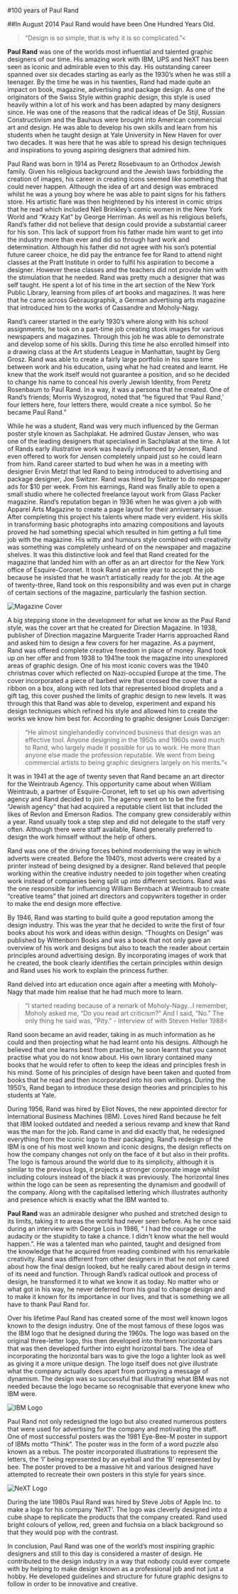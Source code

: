 #100 years of Paul Rand

##In August 2014 Paul Rand would have been One Hundred Years Old.

>“Design is so simple, that is why it is so complicated.”<

**Paul Rand** was one of the worlds most influential and talented graphic designers of our time. His amazing work with IBM, UPS and NeXT has been seen as iconic and admirable even to this day. His outstanding career spanned over six decades starting as early as the 1930’s when he was still a teenager. By the time he was in his twenties, Rand had made quite an impact on book, magazine, advertising and package design. As one of the originators of the Swiss Style within graphic design, this style is used heavily within a lot of his work and has been adapted by many designers since. He was one of the reasons that the radical ideas of De Stijl, Russian Constructivism and the Bauhaus were brought into American commercial art and design. He was able to develop his own skills and learn from his students when he taught design at Yale University in New Haven for over two decades. It was here that he was able to spread his design techniques and inspirations to young aspiring designers that admired him. 

Paul Rand was born in 1914 as Peretz Rosebvaum to an Orthodox Jewish family. Given his religious background and the Jewish laws forbidding the creation of images, his career in creating icons seemed like something that could never happen. Although the idea of art and design was embraced whilst he was a young boy where he was able to paint signs for his fathers store. His artistic flare was then heightened by his interest in comic strips that he read which included Nell Brinkley’s comic women in the New York World and “Krazy Kat” by George Herriman. As well as his religious beliefs, Rand’s father did not believe that design could provide a substantial career for his son. This lack of support from his father made him want to get into the industry more than ever and did so through hard work and determination. Although his father did not agree with his son’s potential future career choice, he did pay the entrance fee for Rand to attend night classes at the Pratt Institute in order to fulfil his aspiration to become a designer. However these classes and the teachers did not provide him with the stimulation that he needed. Rand was pretty much a designer that was self taught. He spent a lot of his time in the art section of the New York Public Library, learning from piles of art books and magazines. It was here that he came across Gebrausgraphik, a German advertising arts magazine that introduced him to the works of Cassandre and Moholy-Nagy.

Rand’s career started in the early 1930’s where along with his school assignments, he took on a part-time job creating stock images for various newspapers and magazines. Through this job he was able to demonstrate and develop some of his skills. During this time he also enrolled himself into a drawing class at the Art students League in Manhattan, taught by Gerg Grosz. Rand was able to create a fairly large portfolio in his spare time between work and his education, using what he had created and learnt. He knew that the work itself would not guarantee a position, and so he decided to change his name to conceal his overly Jewish Identity, from Peretz Rosenbaum to Paul Rand. In a way, it was a persona that he created. One of Rand’s friends; Morris Wyszogrod, noted that “he figured that ‘Paul Rand,’ four letters here, four letters there, would create a nice symbol. So he became Paul Rand.”

While he was a student, Rand was very much influenced by the German poster style known as Sachplakat. He admired Gustav Jensen, who was one of the leading designers that specialised in Sachplakat at the time. A lot of Rands early illustrative work was heavily influenced by Jensen, Rand even offered to work for Jensen completely unpaid just so he could learn from him. Rand career started to bud when he was in a meeting with designer Ervin Metzl that led Rand to being introduced to advertising and package designer, Joe Switzer. Rand was hired by Switzer to do newspaper ads for $10 per week. From his earnings, Rand was finally able to open a small studio where he collected freelance layout work from Glass Packer magazine. 
Rand’s reputation began in 1936 when he was given a job with Apparel Arts Magazine to create a page layout for their anniversary issue. After completing this project his talents where made very evident. His skills in transforming basic photographs into amazing compositions and layouts proved he had something special which resulted in him getting a full time job with the magazine. His witty and humours style combined with creativity was something was completely unheard of on the newspaper and magazine shelves. It was this distinctive look and feel that Rand created for the magazine that landed him with an offer as an art director for the New York office of Esquire-Coronet. It took Rand an entire year to accept the job because he insisted that he wasn’t artistically  ready for the job. At the age of twenty-three, Rand took on this responsibility and was even put in charge of certain sections of the magazine, particularly the fashion section.

![Magazine Cover](/images/ref-1.jpg)

A big stepping stone in the development for what we know as the Paul Rand style, was the cover art that he created for Direction Magazine. In 1938, publisher of Direction magazine Marguerite Trader Harris approached Rand and asked him to design a few covers for her magazine. As a payment, Rand was offered complete creative freedom in place of money. Rand took up on her offer and from 1938 to 1941he took the magazine into unexplored areas of graphic design. One of his most iconic covers was the 1940 christmas cover which reflected on Nazi-occupied Europe at the time. The cover incorporated a piece of barbed wire that crossed the cover that a ribbon on a box, along with red lots that represented blood droplets and a gift tag, this cover pushed the limits of graphic design to new levels. It was through this that Rand was able to develop, experiment and expand his design techniques which refined his style and allowed him to create the works we know him best for. According to graphic designer Louis Danziger:

>“He almost singlehandedly convinced business that design was an effective tool. Anyone designing in the 1950s and 1960s owed much to Rand, who largely made it possible for us to work. He more than anyone else made the profession reputable. We went from being commercial artists to being graphic designers largely on his merits.”<

It was in 1941 at the age of twenty seven that Rand became an art director for the Weintraub Agency. This opportunity came about when William Weintraub, a partner of Esquire-Coronet, left to set up his own advertising agency and Rand decided to join. The agency went on to be the first “Jewish agency” that had acquired a reputable client list that included the likes of Revlon and Emerson Radios. The company grew considerably within a year. Rand usually took a step step and did not delegate to the staff very often. Although there were staff available, Rand generally preferred to design the work himself without the help of others. 

Rand was one of the driving forces behind modernising the way in which adverts were created. Before the 1940’s, most adverts were created by a printer instead of being designed by a designer. Rand believed that people working within the creative industry needed to join together when creating work instead of companies being split up into different sections. Rand was the one responsible for influencing William Bernbach at Weintraub to create “creative teams” that joined art directors and copywriters together in order to make the end design more effective. 

By 1946, Rand was starting to build quite a good reputation among the design industry. This was the year that he decided to write the first of four books about his work and ideas within design. “Thoughts on Design” was published by Wittenborn Books and was a book that not only gave an overview of his work and designs but also to teach the reader about certain principles around advertising design. By incorporating images of work that he created, the book clearly identifies the certain principles within design and Rand uses his work to explain the princess further. 

Rand delved into art education once again after a meeting with Moholy-Nagy that made him realise that he had much more to learn.

>“I started reading because of a remark of Moholy-Nagy…I remember, Moholy asked me, “Do you read art criticism?” And I said, “No.” The only thing he said was, “Pity.” - Interview of with Steven Heller 1988<

Rand soon became an avid reader, taking in as much information as he could and then projecting what he had learnt onto his designs. Although he believed that one learns best from practise, he soon learnt that you cannot practise what you do not know about. His own library contained many books that he would refer to often to keep the ideas and principles fresh in his mind. Some of his principles of design have been taken and quoted from books that he read and then incorporated into his own writings. During the 1950’s, Rand began to introduce these design theories and principles to his students at Yale.

During 1956, Rand was hired by Eliot Noves, the new appointed director for International Business Machines (IBM). Loves hired Rand because he felt that IBM looked outdated and needed a serious revamp and knew that Rand was the man for the job. Rand came in and did exactly that, he redesigned everything from the iconic logo to their packaging. Rand’s redesign of the IBM is one of his most well known and iconic designs, the design reflects on how the company changes not only on the face of it but also in their profits. The logo is famous around the world due to its simplicity, although it is similar to the previous logs, it projects a stronger corporate image whilst including colours instead of the black it was previously. The horizontal lines within the logo can be seen as representing the dynamism  and goodwill of the company. Along with the capitalised lettering which illustrates authority and presence which is exactly what the IBM wanted to.


**Paul Rand** was an admirable designer who pushed and stretched design to its limits, taking it to areas the world had never seen before. As he once said during an interview with George Lois in 1986, “ I had the courage or the audacity or the stupidity to take a chance. I didn't know what the hell would happen.”. He was a talented man who painted, taught and designed from the knowledge that he acquired from reading combined with his remarkable creativity. Rand was different from other designers in that he not only cared about how the final design looked, but he really cared about design in terms of its need and function. Through Rand’s radical outlook and process of design, he transformed it to what we know it as today. No matter who or what got in his way, he never deferred from his goal to change design and to make it known for its importance in our lives, and that is something we all have to thank Paul Rand for.

Over his lifetime Paul Rand has created some of the most well known logos known to the design industry. One of the most famous of these logos was the IBM logo that he designed during the 1960s. The logo was based on the original three-letter logo, this then developed into thirteen horizontal bars that was then developed further into eight horizontal bars. The idea of incorporating the horizontal bars was to give the logo a lighter look as well as giving it a more unique design. The logo itself does not give illustrate what the company actually does apart from portraying a message of dynamism. The design was so successful that illustrating what IBM was not needed because the logo became so recognisable that everyone knew who IBM were.

![IBM Logo](/images/ref-2.jpg)

Paul Rand not only redesigned the logo but also created numerous posters that were used for advertising for the company and motivating the staff. One of most successful posters was the 1981 Eye-Bee-M poster in support of IBMs motto “Think”. The poster was in the form of a word puzzle also known as a rebus. The poster incorporated illustrations to represent the letters, the ‘I’ being represented by an eyeball and the ‘B’ represented by bee. The poster proved to be a massive hit and various designed have attempted to recreate their own posters in this style for years since. 

![NeXT Logo](/images/ref-3.jpg)

During the late 1980s Paul Rand was hired by Steve Jobs of Apple Inc. to make a logo for his company ‘NeXT’. The logo was cleverly designed into a cube shape to replicate the products that the company created. Rand used bright colours of yellow, red, green and fuchsia on a black background so that they would pop with the contrast. 

In conclusion, Paul Rand was one of the world’s most inspiring graphic designers and still to this day is considered a master of design. He contributed to the design industry in a way that nobody could ever compete with by helping to make design known as a professional job and not just a hobby. He developed guidelines and structure for future graphic designs to follow in order to be innovative and creative.

